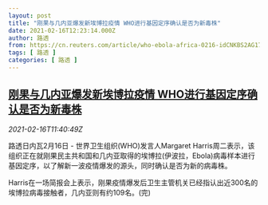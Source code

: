 ```yaml
---
layout: post
title: "刚果与几内亚爆发新埃博拉疫情 WHO进行基因定序确认是否为新毒株"
date: 2021-02-16T12:23:14.000Z
author: 路透
from: https://cn.reuters.com/article/who-ebola-africa-0216-idCNKBS2AG17F
tags: [ 路透 ]
categories: [ 路透 ]
---
```

<!--1613478194000-->
[刚果与几内亚爆发新埃博拉疫情 WHO进行基因定序确认是否为新毒株](https://cn.reuters.com/article/who-ebola-africa-0216-idCNKBS2AG17F)
------

<div>
<div><i>2021-02-16T11:40:49Z</i></div><p>路透日内瓦2月16日 - 世界卫生组织(WHO)发言人Margaret Harris周二表示，该组织正在就刚果民主共和国和几内亚取得的埃博拉(伊波拉，Ebola)病毒样本进行基因定序，以了解新一波疫情爆发的源头，同时确认是否为新的病毒株。</p><p>Harris在一场简报会上表示，刚果疫情爆发后卫生主管机关已经指认出近300名的埃博拉病毒接触者，几内亚则有约109名。(完)</p>
</div>
